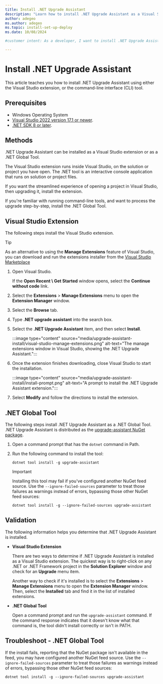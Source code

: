 ```yaml
---
title: Install .NET Upgrade Assistant
description: "Learn how to install .NET Upgrade Assistant as a Visual Studio extension or a .NET Global Tool. .NET Upgrade Assistant assists you when upgrading projects to the latest dependencies or when uppgrading to a new .NET"
author: adegeo
ms.author: adegeo
ms.topic: install-set-up-deploy
ms.date: 10/08/2024

#customer intent: As a developer, I want to install .NET Upgrade Assistant so that I can upgrade my projects.

---   
```


# Install .NET Upgrade Assistant

This article teaches you how to install .NET Upgrade Assistant using either the Visual Studio extension, or the command-line interface (CLI) tool.

## Prerequisites

- Windows Operating System
- [Visual Studio 2022 version 17.1 or newer](https://visualstudio.microsoft.com/downloads/).
- [.NET SDK 8 or later](https://dotnet.microsoft.com/download/dotnet/).

## Methods

.NET Upgrade Assistant can be installed as a Visual Studio extension or as a .NET Global Tool.

The Visual Studio extension runs inside Visual Studio, on the solution or project you have open. The .NET tool is an interactive console application that runs on solution or project files.

If you want the streamlined experience of opening a project in Visual Studio, then upgrading it, install the extension.

If you're familiar with running command-line tools, and want to process the upgrade step-by-step, install the .NET Global Tool.

## Visual Studio Extension

The following steps install the Visual Studio extension.

> [!TIP]
> As an alternative to using the **Manage Extensions** feature of Visual Studio, you can download and run the extensions installer from the [Visual Studio Marketplace](https://marketplace.visualstudio.com/items?itemName=ms-dotnettools.upgradeassistant)

01. Open Visual Studio.

    If the **Open Recent \ Get Started** window opens, select the **Continue without code** link.

01. Select the **Extensions** > **Manage Extensions** menu to open the **Extension Manager** window.
01. Select the **Browse** tab.
01. Type **.NET upgrade assistant** into the search box.
01. Select the **.NET Upgrade Assistant** item, and then select **Install**.

    :::image type="content" source="media/upgrade-assistant-install/visual-studio-manage-extensions.png" alt-text="The manage extensions window in Visual Studio, showing the .NET Upgrade Assistant.":::

01. Once the extension finishes downloading, close Visual Studio to start the installation.

    :::image type="content" source="media/upgrade-assistant-install/install-prompt.png" alt-text="A prompt to install the .NET Upgrade Assistant extension.":::

01. Select **Modify** and follow the directions to install the extension.

## .NET Global Tool

The following steps install .NET Upgrade Assistant as a .NET Global Tool. .NET Upgrade Assistant is distributed as the [upgrade-assistant NuGet package](https://www.nuget.org/packages/upgrade-assistant).

01. Open a command prompt that has the `dotnet` command in Path.
01. Run the following command to install the tool:

    ```dotnetcli
    dotnet tool install -g upgrade-assistant
    ```

    > [!IMPORTANT]
    > Installing this tool may fail if you've configured another NuGet feed source. Use the `--ignore-failed-sources` parameter to treat those failures as warnings instead of errors, bypassing those other NuGet feed sources:
    >
    > ```dotnetcli
    > dotnet tool install -g --ignore-failed-sources upgrade-assistant
    > ```

## Validation

The following information helps you determine that .NET Upgrade Assistant is installed.

- **Visual Studio Extension**

  There are two ways to determine if .NET Upgrade Assistant is installed as a Visual Studio extension. The quickest way is to right-click on any .NET or .NET Framework project in the **Solution Explorer** window and check for an **Upgrade** menu item.

  Another way to check if it's installed is to select the **Extensions** > **Manage Extensions** menu to open the **Extension Manager** window. Then, select the **Installed** tab and find it in the list of installed extensions.

- **.NET Global Tool**

  Open a command prompt and run the `upgrade-assistant` command. If the command response indicates that it doesn't know what that command is, the tool didn't install correctly or isn't in PATH.

## Troubleshoot - .NET Global Tool

If the install fails, reporting that the NuGet package isn't available in the feed, you may have configured another NuGet feed source. Use the `--ignore-failed-sources` parameter to treat those failures as warnings instead of errors, bypassing those other NuGet feed sources:

```dotnetcli
dotnet tool install -g --ignore-failed-sources upgrade-assistant
```
